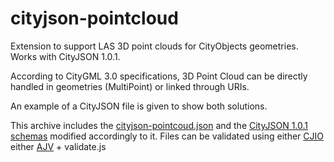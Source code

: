 # cityjson-pointcloud

Extension to support LAS 3D point clouds for CityObjects geometries. Works with CityJSON 1.0.1.

According to CityGML 3.0 specifications, 3D Point Cloud can be directly handled in geometries (MultiPoint) or linked through URIs.

An example of a CityJSON file is given to show both solutions.

This archive includes the [cityjson-pointcoud.json](https://github.com/GANys/cityjson-pointcloud/blob/dev/cityjson-pointcloud.json) and the [CityJSON 1.0.1 schemas](https://github.com/GANys/cityjson-pointcloud/tree/dev/schemas) modified accordingly to it. Files can be validated using either [CJIO](https://github.com/cityjson/cjio) either [AJV](https://ajv.js.org/) + validate.js
